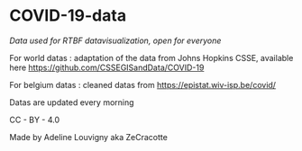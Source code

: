# COVID-19-data
*Data used for RTBF datavisualization, open for everyone*

For world datas : adaptation of the data from Johns Hopkins CSSE, available here
https://github.com/CSSEGISandData/COVID-19

For belgium datas : cleaned datas from https://epistat.wiv-isp.be/covid/

Datas are updated every morning

CC - BY - 4.0

Made by Adeline Louvigny aka ZeCracotte
